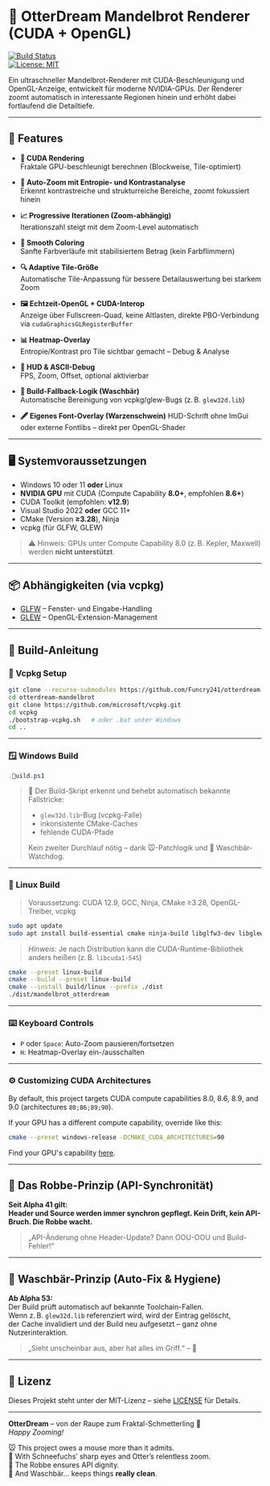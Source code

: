 <!-- Datei: README.md -->
<!-- Zeilen: 159 -->
<!-- 🐭 Maus-Kommentar: README für Alpha 53.2 – Waschbär integriert, GLEW-Fallback entschärft, CI-ready, Patchsystem dokumentiert. Schneefuchs sagt: „Erst putzen, dann patchen.“ -->

# 🦦 OtterDream Mandelbrot Renderer (CUDA + OpenGL)

[![Build Status](https://github.com/Funcry241/otterdream-mandelbrot/actions/workflows/ci.yml/badge.svg)](https://github.com/Funcry241/otterdream-mandelbrot/actions/workflows/ci.yml)  
[![License: MIT](https://img.shields.io/badge/License-MIT-yellow.svg)](LICENSE)

Ein ultraschneller Mandelbrot-Renderer mit CUDA-Beschleunigung und OpenGL-Anzeige, entwickelt für moderne NVIDIA-GPUs. Der Renderer zoomt automatisch in interessante Regionen hinein und erhöht dabei fortlaufend die Detailtiefe.

---

## 🧠 Features

- **🚀 CUDA Rendering**  
  Fraktale GPU-beschleunigt berechnen (Blockweise, Tile-optimiert)

- **🎯 Auto-Zoom mit Entropie- und Kontrastanalyse**  
  Erkennt kontrastreiche und strukturreiche Bereiche, zoomt fokussiert hinein

- **📈 Progressive Iterationen (Zoom-abhängig)**  
  Iterationszahl steigt mit dem Zoom-Level automatisch

- **🎨 Smooth Coloring**  
  Sanfte Farbverläufe mit stabilisiertem Betrag (kein Farbflimmern)

- **🔍 Adaptive Tile-Größe**  
  Automatische Tile-Anpassung für bessere Detailauswertung bei starkem Zoom

- **🖼️ Echtzeit-OpenGL + CUDA-Interop**  
  Anzeige über Fullscreen-Quad, keine Altlasten, direkte PBO-Verbindung via `cudaGraphicsGLRegisterBuffer`

- **📊 Heatmap-Overlay**  
  Entropie/Kontrast pro Tile sichtbar gemacht – Debug & Analyse

- **🧰 HUD & ASCII-Debug**  
  FPS, Zoom, Offset, optional aktivierbar

- **🦝 Build-Fallback-Logik (Waschbär)**  
  Automatische Bereinigung von vcpkg/glew-Bugs (z. B. `glew32d.lib`)

- **🖋️ Eigenes Font-Overlay (Warzenschwein)**
  HUD-Schrift ohne ImGui oder externe Fontlibs – direkt per OpenGL-Shader

---

## 🖥️ Systemvoraussetzungen

- Windows 10 oder 11 **oder** Linux
- **NVIDIA GPU** mit CUDA (Compute Capability **8.0+**, empfohlen **8.6+**)
- CUDA Toolkit (empfohlen: **v12.9**)
- Visual Studio 2022 **oder** GCC 11+
- CMake (Version **≥3.28**), Ninja
- vcpkg (für GLFW, GLEW)

> ⚠️ Hinweis: GPUs unter Compute Capability 8.0 (z. B. Kepler, Maxwell) werden **nicht unterstützt**.

---

## 📦 Abhängigkeiten (via vcpkg)

- [GLFW](https://www.glfw.org/) – Fenster- und Eingabe-Handling  
- [GLEW](http://glew.sourceforge.net/) – OpenGL-Extension-Management  

---

## 🔧 Build-Anleitung

### 📁 Vcpkg Setup

```bash
git clone --recurse-submodules https://github.com/Funcry241/otterdream-mandelbrot.git
cd otterdream-mandelbrot
git clone https://github.com/microsoft/vcpkg.git
cd vcpkg
./bootstrap-vcpkg.sh   # oder .bat unter Windows
cd ..
```

---

### 🪟 Windows Build

```powershell
.uild.ps1
```

> 🧼 Der Build-Skript erkennt und behebt automatisch bekannte Fallstricke:
>
> - `glew32d.lib`-Bug (vcpkg-Falle)  
> - inkonsistente CMake-Caches  
> - fehlende CUDA-Pfade  
>  
> Kein zweiter Durchlauf nötig – dank 🐭-Patchlogik und 🦝 Waschbär-Watchdog.

---

### 🐧 Linux Build

> Voraussetzung: CUDA 12.9, GCC, Ninja, CMake ≥3.28, OpenGL-Treiber, vcpkg

```bash
sudo apt update
sudo apt install build-essential cmake ninja-build libglfw3-dev libglew-dev libxmu-dev libxi-dev libglu1-mesa-dev xorg-dev pkg-config libcuda1-525  # oder libcuda1-545, je nach Treiberversion
```

> *Hinweis:* Je nach Distribution kann die CUDA-Runtime-Bibliothek anders heißen (z. B. `libcuda1-545`)

```bash
cmake --preset linux-build
cmake --build --preset linux-build
cmake --install build/linux --prefix ./dist
./dist/mandelbrot_otterdream
```

---

### ⌨️ Keyboard Controls

- `P` oder `Space`: Auto-Zoom pausieren/fortsetzen  
- `H`: Heatmap-Overlay ein-/ausschalten

---

### ⚙️ Customizing CUDA Architectures

By default, this project targets CUDA compute capabilities 8.0, 8.6, 8.9, and 9.0 (architectures `80;86;89;90`).

If your GPU has a different compute capability, override like this:

```bash
cmake --preset windows-release -DCMAKE_CUDA_ARCHITECTURES=90
```

Find your GPU's capability [here](https://developer.nvidia.com/cuda-gpus).

---

## 🌊 Das Robbe-Prinzip (API-Synchronität)

**Seit Alpha 41 gilt:**  
**Header und Source werden immer synchron gepflegt. Kein Drift, kein API-Bruch. Die Robbe wacht.**

> „API-Änderung ohne Header-Update? Dann OOU-OOU und Build-Fehler!“

---

## 🦝 Waschbär-Prinzip (Auto-Fix & Hygiene)

**Ab Alpha 53:**  
Der Build prüft automatisch auf bekannte Toolchain-Fallen.  
Wenn z. B. `glew32d.lib` referenziert wird, wird der Eintrag gelöscht,  
der Cache invalidiert und der Build neu aufgesetzt – ganz ohne Nutzerinteraktion.

> „Sieht unscheinbar aus, aber hat alles im Griff.“ – 🦝

---

## 📄 Lizenz

Dieses Projekt steht unter der MIT-Lizenz – siehe [LICENSE](LICENSE) für Details.

---

**OtterDream** – von der Raupe zum Fraktal-Schmetterling 🦋  
*Happy Zooming!*

🐭 This project owes a mouse more than it admits.  
🦊 With Schneefuchs’ sharp eyes and Otter’s relentless zoom.  
🦭 The Robbe ensures API dignity.  
🦝 And Waschbär… keeps things **really clean**.
